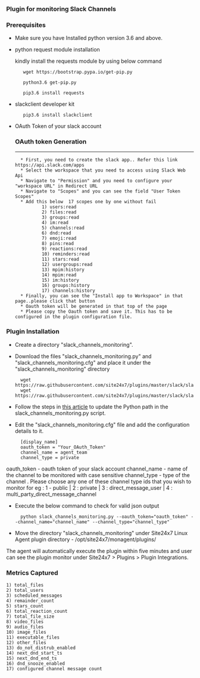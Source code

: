 ### Plugin for monitoring Slack Channels

### Prerequisites

* Make sure you have Installed python version 3.6 and above.

* python request module installation
     
    kindly install the requests module by using below command
 
         wget https://bootstrap.pypa.io/get-pip.py
	    
         python3.6 get-pip.py 
         
         pip3.6 install requests
       

* slackclient developer kit
       
         pip3.6 install slackclient

* OAuth Token of your slack account
    ### OAuth token Generation
    ---
        * First, you need to create the slack app.. Refer this link  https://api.slack.com/apps 
        * Select the workspace that you need to access using Slack Web Api
        * Navigate to "Permission" and you need to configure your "workspace URL" in Redirect URL
        * Navigate to "Scopes" and you can see the field "User Token Scopes"
        * Add this below  17 scopes one by one without fail
                1) users:read
                2) files:read
                3) groups:read
                4) im:read
                5) channels:read
                6) dnd:read
                7) emoji:read
                8) pins:read
                9) reactions:read
                10) reminders:read
                11) stars:read
                12) usergroups:read
                13) mpim:history
                14) mpim:read
                15) im:history
                16) groups:history
                17) channels:history
        * Finally, you can see the "Install app to Workspace" in that page..please click that button
        * Oauth token will be generated in that top of the page
        * Please copy the Oauth token and save it. This has to be configured in the plugin configuration file.

### Plugin Installation 

- Create a directory "slack_channels_monitoring".

- Download the files "slack_channels_monitoring.py" and "slack_channels_monitoring.cfg" and place it under the "slack_channels_monitoring" directory

		wget https://raw.githubusercontent.com/site24x7/plugins/master/slack/slack_channels_monitoring/slack_channels_monitoring.py
		wget https://raw.githubusercontent.com/site24x7/plugins/master/slack/slack_channels_monitoring/slack_channels_monitoring.cfg

- Follow the steps in [this article](https://support.site24x7.com/portal/en/kb/articles/updating-python-path-in-a-plugin-script-for-linux-servers) to update the Python path in the slack_channels_monitoring.py script.
		
- Edit the "slack_channels_monitoring.cfg" file and add the configuration details to it.

 		[display_name]
		oauth_token = "Your_OAuth_Token"
		channel_name = agent_team
		channel_type = private
		
oauth_token - oauth token of your slack account
channel_name - name of the channel to be monitored with case sensitive
channel_type - type of the channel . Please choose any one of these channel type ids that you wish to monitor 
for eg : 1 - public | 2 : private | 3 : direct_message_user | 4 : multi_party_direct_message_channel

- Execute the below command to check for valid json output

		python slack_channels_monitoring.py --oauth_token="oauth_token" --channel_name="channel_name" --channel_type="channel_type"
            
- Move the directory "slack_channels_monitoring" under Site24x7 Linux Agent plugin directory - /opt/site24x7/monagent/plugins/

The agent will automatically execute the plugin within five minutes and user can see the plugin monitor under Site24x7 > Plugins > Plugin Integrations.
    
### Metrics Captured
    1) total_files
    2) total_users
    3) scheduled_messages
    4) remainder_count
    5) stars_count
    6) total_reaction_count
    7) total_file_size
    8) video_files
    9) audio_files
    10) image_files
    11) executable_files
    12) other_files
    13) do_not_distrub_enabled
    14) next_dnd_start_ts
    15) next_dnd_end_ts
    16) dnd_snooze_enabled
    17) configured channel message count
    
